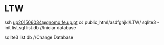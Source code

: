 # LTW

ssh up201506034@gnomo.fe.up.pt
cd public_html/asdfghjkl/LTW/
sqlite3 -init list.sql list.db //Iniciar database

sqlite3 list.db //Change Database
